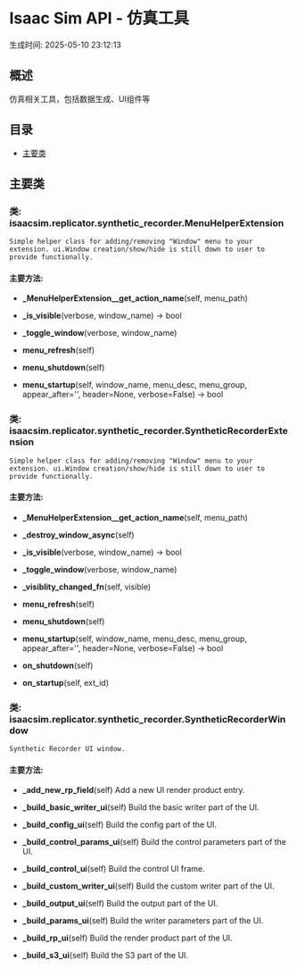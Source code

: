 # Isaac Sim API - 仿真工具

生成时间: 2025-05-10 23:12:13

## 概述

仿真相关工具，包括数据生成、UI组件等

## 目录
- [主要类](#主要类)

## 主要类

### 类: isaacsim.replicator.synthetic_recorder.MenuHelperExtension

```
Simple helper class for adding/removing "Window" menu to your extension. ui.Window creation/show/hide is still down to user to provide functionally.
```

#### 主要方法:

- **_MenuHelperExtension__get_action_name**(self, menu_path)

- **_is_visible**(verbose, window_name) -> bool

- **_toggle_window**(verbose, window_name)

- **menu_refresh**(self)

- **menu_shutdown**(self)

- **menu_startup**(self, window_name, menu_desc, menu_group, appear_after='', header=None, verbose=False) -> bool

### 类: isaacsim.replicator.synthetic_recorder.SyntheticRecorderExtension

```
Simple helper class for adding/removing "Window" menu to your extension. ui.Window creation/show/hide is still down to user to provide functionally.
```

#### 主要方法:

- **_MenuHelperExtension__get_action_name**(self, menu_path)

- **_destroy_window_async**(self)

- **_is_visible**(verbose, window_name) -> bool

- **_toggle_window**(verbose, window_name)

- **_visiblity_changed_fn**(self, visible)

- **menu_refresh**(self)

- **menu_shutdown**(self)

- **menu_startup**(self, window_name, menu_desc, menu_group, appear_after='', header=None, verbose=False) -> bool

- **on_shutdown**(self)

- **on_startup**(self, ext_id)

### 类: isaacsim.replicator.synthetic_recorder.SyntheticRecorderWindow

```
Synthetic Recorder UI window.
```

#### 主要方法:

- **_add_new_rp_field**(self)
  Add a new UI render product entry.

- **_build_basic_writer_ui**(self)
  Build the basic writer part of the UI.

- **_build_config_ui**(self)
  Build the config part of the UI.

- **_build_control_params_ui**(self)
  Build the control parameters part of the UI.

- **_build_control_ui**(self)
  Build the control UI frame.

- **_build_custom_writer_ui**(self)
  Build the custom writer part of the UI.

- **_build_output_ui**(self)
  Build the output part of the UI.

- **_build_params_ui**(self)
  Build the writer parameters part of the UI.

- **_build_rp_ui**(self)
  Build the render product part of the UI.

- **_build_s3_ui**(self)
  Build the S3 part of the UI.